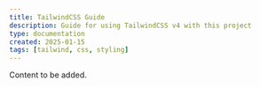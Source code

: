 ```yaml
---
title: TailwindCSS Guide
description: Guide for using TailwindCSS v4 with this project
type: documentation
created: 2025-01-15
tags: [tailwind, css, styling]
---
```


Content to be added.